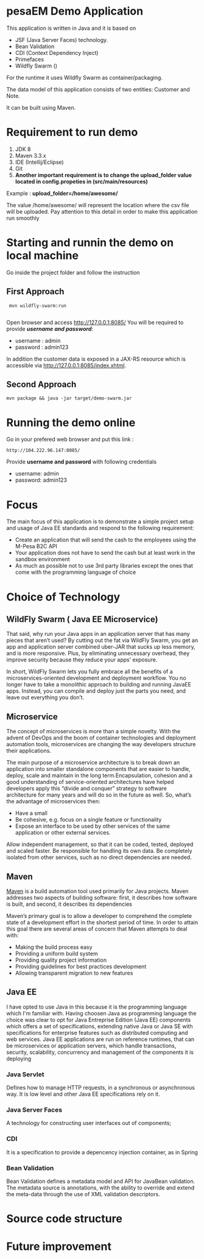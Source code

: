 # pesaEM Demo Application

This application is written in Java and it is based on 

- JSF (Java Server Faces) technology.
- Bean Validation
- CDI (Context Dependency Inject)
- Primefaces
- Wildfly Swarm ()

For the runtime it uses Wildfly Swarm as container/packaging.

The data model of this application consists of two entities: Customer and Note.

It can be built using Maven.

# Requirement to run demo

1. JDK 8
2. Maven 3.3.x
3. IDE (Intellij/Eclipse)
4. Git
5. **Another important requirement is to change the upload_folder value located in config.propeties in (src/main/resources)**

Example : **upload_folder=/home/awesome/**

The value /home/awesome/ will represent the location where the csv file will be uploaded. Pay attention to this detail in order to make 
this application run smoothly

# Starting and runnin the demo on local machine

Go inside the project folder and follow the instruction

## First Approach
```
 mvn wildfly-swarm:run 
 
 ```

Open browser and access http://127.0.0.1:8085/
You will be required to provide _**username and password**_:
-  username : admin
-  password : admin123

In addition the customer data is exposed in a JAX-RS resource which is accessible via http://127.0.0.1:8085/index.xhtml.

## Second Approach

```
mvn package && java -jar target/demo-swarm.jar

```

# Running the demo online
Go in your prefered web browser and put this link :
```
http://104.222.96.147:8085/

```
Provide **username and password** with following credentials
- username: admin
- password: admin123
# Focus
The main focus of this application is to demonstrate a simple project setup and usage of Java EE standards and respond to the following requirement:

- Create an application that will send the cash to the employees using the M-Pesa B2C API
- Your application does not have to send the cash but at least work in the sandbox environment
- As much as possible not to use 3rd party libraries except the ones that come with the programming language of choice
# Choice of Technology  
## WildFly Swarm ( Java EE Microservice)
That said, why run your Java apps in an application server that has many pieces that aren’t used? By cutting out the fat via WildFly Swarm, 
you get an app and application server combined uber-JAR that sucks up less memory, and is more responsive. Plus, by eliminating unnecessary 
overhead, they improve security because they reduce your apps’ exposure.

In short, WildFly Swarm lets you fully embrace all the benefits of a microservices-oriented development and deployment workflow. 
You no longer have to take a monolithic approach to building and running JavaEE apps. Instead, you can compile and deploy just the parts you need, 
and leave out everything you don’t.
## Microservice 
The concept of microservices is more than a simple novelty. With the advent of DevOps and the boom of container technologies and deployment automation tools, microservices are changing the way developers structure their applications.

The main purpose of a microservice architecture is to break down an application into smaller standalone components that are easier to handle, deploy, scale and maintain in the long term.Encapsulation, cohesion and a good understanding of service-oriented architectures have helped developers apply this “divide and conquer” strategy to software architecture for many years and will do so in the future as well.
So, what’s the advantage of microservices then:

- Have a small
- Be cohesive, e.g. focus on a single feature or functionality
- Expose an interface to be used by other services of the same application or other external services.

Allow independent management, so that it can be coded, tested, deployed and scaled faster.
Be responsible for handling its own data.
Be completely isolated from other services, such as no direct dependencies are needed.
## Maven
[Maven](https://maven.apache.org) is a build automation tool used primarily for Java projects. Maven addresses two aspects of building software: first, it describes how software is built, and second, it describes its dependencies

Maven’s primary goal is to allow a developer to comprehend the complete state of a development effort in the shortest period of time. In order to attain this goal there are several areas of concern that Maven attempts to deal with:

- Making the build process easy
- Providing a uniform build system
- Providing quality project information
- Providing guidelines for best practices development
- Allowing transparent migration to new features
## Java EE
I have opted to use Java in this because it is the programming language which I'm familiar with. Having choosen Java as programming language the choice was clear to opt for Java Entreprise Edition (Java EE) components which offers a set of specifications, extending native Java or Java SE with specifications for enterprise features such as distributed computing and web services. Java EE applications are run on reference runtimes, that can be microservices or application servers, which handle transactions, security, scalability, concurrency and management of the components it is deploying
### Java Servlet 
Defines how to manage HTTP requests, in a synchronous or asynchronous way. It is low level and other Java EE specifications rely on it.
### Java Server Faces 
A technology for constructing user interfaces out of components;
### CDI 
It is a specification to provide a depencency injection container, as in Spring
### Bean Validation
Bean Validation defines a metadata model and API for JavaBean validation. The metadata source is annotations, with the ability to override and extend the meta-data through the use of XML validation descriptors.
# Source code structure
# Future improvement
